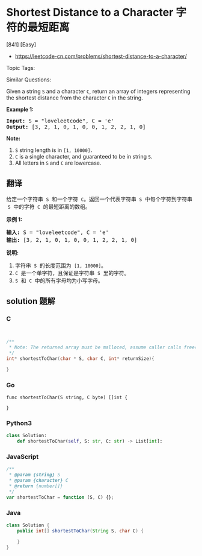 # Shortest Distance to a Character 字符的最短距离

[841] [Easy]

- https://leetcode-cn.com/problems/shortest-distance-to-a-character/

Topic Tags:

Similar Questions:

Given a string `S` and a character `C`, return an array of integers representing the shortest distance from the character `C` in the string.

**Example 1:**

<pre><strong>Input:</strong> S = "loveleetcode", C = 'e'
<strong>Output:</strong> [3, 2, 1, 0, 1, 0, 0, 1, 2, 2, 1, 0]
</pre>

**Note:**

1.  `S` string length is in `[1, 10000].`
2.  `C` is a single character, and guaranteed to be in string `S`.
3.  All letters in `S` and `C` are lowercase.

## 翻译

给定一个字符串  `S`  和一个字符  `C`。返回一个代表字符串  `S`  中每个字符到字符串  `S`  中的字符  `C`  的最短距离的数组。

**示例 1:**

<pre><strong>输入:</strong> S = "loveleetcode", C = 'e'
<strong>输出:</strong> [3, 2, 1, 0, 1, 0, 0, 1, 2, 2, 1, 0]
</pre>

**说明:**

1.  字符串  `S`  的长度范围为  `[1, 10000]`。
2.  `C`  是一个单字符，且保证是字符串  `S`  里的字符。
3.  `S`  和  `C`  中的所有字母均为小写字母。

## solution 题解

### C

```c


/**
 * Note: The returned array must be malloced, assume caller calls free().
 */
int* shortestToChar(char * S, char C, int* returnSize){

}


```

### Go

```golang
func shortestToChar(S string, C byte) []int {

}
```

### Python3

```python
class Solution:
    def shortestToChar(self, S: str, C: str) -> List[int]:

```

### JavaScript

```javascript
/**
 * @param {string} S
 * @param {character} C
 * @return {number[]}
 */
var shortestToChar = function (S, C) {};
```

### Java

```java
class Solution {
    public int[] shortestToChar(String S, char C) {

    }
}
```
